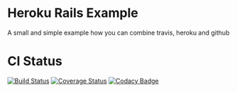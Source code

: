 # Heroku Rails Example

A small and simple example how you can combine travis, heroku and github

# CI Status
[![Build Status](https://travis-ci.org/thywen/rails_heroku_test.svg?branch=master)](https://travis-ci.org/thywen/rails_heroku_test)
[![Coverage Status](https://coveralls.io/repos/github/thywen/rails_heroku_test/badge.svg?branch=master)](https://coveralls.io/github/thywen/rails_heroku_test?branch=master) 
[![Codacy Badge](https://api.codacy.com/project/badge/Grade/555f20516bf649309d1068bfd365fe92)](https://www.codacy.com/app/sven-kroell/rails_heroku_test?utm_source=github.com&amp;utm_medium=referral&amp;utm_content=thywen/rails_heroku_test&amp;utm_campaign=Badge_Grade)
